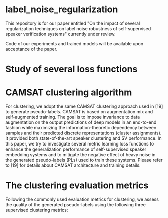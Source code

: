 # label_noise_regularization
This repository is for our paper entitled "On the impact of several regularization techniques on label noise robustness of self-supervised speaker verification systems" currently under review.

Code of our experiments and trained models will be available upon acceptance of the paper.

# Study of several loss functions

# CAMSAT clustering algorithm
For clustering, we adopt the same CAMSAT clustering approach used in [19] to generate pseudo-labels. CAMSAT is based on augmentation mix and self-augmented training. The goal is to impose invariance to data augmentation on the output predictions of deep models in an end-to-end fashion while maximizing the information-theoretic dependency between samples and their predicted discrete representations (cluster assignments). It provided both state-of-the-art speaker clustering and SV performance. In this paper, we try to investigate several metric learning loss functions to enhance the generalization performance of self-supervised speaker embedding systems and to mitigate the negative effect of heavy noise in the generated pseudo-labels (PLs) used to train these systems. Please refer to [19] for details about CAMSAT architecture and training details.

# The clustering evaluation metrics
Following the commonly used evaluation metrics for clustering, we assess the quality of the generated pseudo-labels using the following three supervised clustering metrics:
